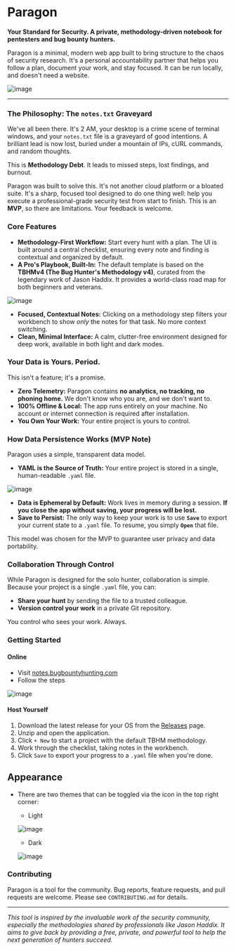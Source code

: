 # Paragon

**Your Standard for Security. A private, methodology-driven notebook for pentesters and bug bounty hunters.**

Paragon is a minimal, modern web app built to bring structure to the chaos of security research. It's a personal accountability partner that helps you follow a plan, document your work, and stay focused. It can be run locally, and doesn't need a website.

![image](https://github.com/user-attachments/assets/9ae1434b-88e1-4f59-aa51-61b6cdb1bea1)

---

### The Philosophy: The `notes.txt` Graveyard

We've all been there. It's 2 AM, your desktop is a crime scene of terminal windows, and your `notes.txt` file is a graveyard of good intentions. A brilliant lead is now lost, buried under a mountain of IPs, cURL commands, and random thoughts.

This is **Methodology Debt**. It leads to missed steps, lost findings, and burnout.

Paragon was built to solve this. It's not another cloud platform or a bloated suite. It's a sharp, focused tool designed to do one thing well: help you execute a professional-grade security test from start to finish. This is an **MVP**, so there are limitations. Your feedback is welcome.

### Core Features

*   **Methodology-First Workflow:** Start every hunt with a plan. The UI is built around a central checklist, ensuring every note and finding is contextual and organized by default.
*   **A Pro's Playbook, Built-In:** The default template is based on the **TBHMv4 (The Bug Hunter's Methodology v4)**, curated from the legendary work of Jason Haddix. It provides a world-class road map for both beginners and veterans.

![image](https://github.com/user-attachments/assets/4ae02834-f829-48e0-9905-f1433f1f7965)

*   **Focused, Contextual Notes:** Clicking on a methodology step filters your workbench to show *only* the notes for that task. No more context switching.
*   **Clean, Minimal Interface:** A calm, clutter-free environment designed for deep work, available in both light and dark modes.

### Your Data is Yours. Period.

This isn't a feature; it's a promise.

*   **Zero Telemetry:** Paragon contains **no analytics, no tracking, no phoning home.** We don't know who you are, and we don't want to.
*   **100% Offline & Local:** The app runs entirely on your machine. No account or internet connection is required after installation.
*   **You Own Your Work:** Your entire project is yours to control.

### How Data Persistence Works (MVP Note)

Paragon uses a simple, transparent data model.

*   **YAML is the Source of Truth:** Your entire project is stored in a single, human-readable `.yaml` file.

![image](https://github.com/user-attachments/assets/c459b650-4142-424b-82ab-e5cde8bfbd6a)

*   **Data is Ephemeral by Default:** Work lives in memory during a session. **If you close the app without saving, your progress will be lost.**
*   **Save to Persist:** The only way to keep your work is to use **`Save`** to export your current state to a `.yaml` file. To resume, you simply **`Open`** that file.  

This model was chosen for the MVP to guarantee user privacy and data portability.

### Collaboration Through Control

While Paragon is designed for the solo hunter, collaboration is simple. Because your project is a single `.yaml` file, you can:

*   **Share your hunt** by sending the file to a trusted colleague.
*   **Version control your work** in a private Git repository.

You control who sees your work. Always.

### Getting Started

#### Online
- Visit [notes.bugbountyhunting.com](https://notes.bugbountyhunting.com)
- Follow the steps

![image](https://github.com/user-attachments/assets/d2ef5f02-7f3e-4fae-a069-0df997e70284)


#### Host Yourself
1.  Download the latest release for your OS from the [Releases](https://github.com/payloadartist/paragon/releases) page.
2.  Unzip and open the application.
3.  Click `+ New` to start a project with the default TBHM methodology.
4.  Work through the checklist, taking notes in the workbench.
5.  Click `Save` to export your progress to a `.yaml` file when you're done.

## Appearance
- There are two themes that can be toggled via the icon in the top right corner:
    - Light

  ![image](https://github.com/user-attachments/assets/0c3fea62-66e8-4680-a57f-f0b9497fecb2)

    - Dark

  ![image](https://github.com/user-attachments/assets/9ae1434b-88e1-4f59-aa51-61b6cdb1bea1)


### Contributing

Paragon is a tool for the community. Bug reports, feature requests, and pull requests are welcome. Please see `CONTRIBUTING.md` for details.

---

*This tool is inspired by the invaluable work of the security community, especially the methodologies shared by professionals like Jason Haddix. It aims to give back by providing a free, private, and powerful tool to help the next generation of hunters succeed.*
